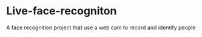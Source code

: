# Live-face-recogniton
A face recognition project that use a web cam to record and identify people 
